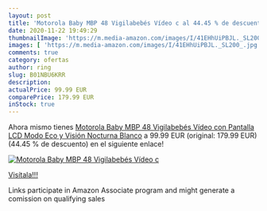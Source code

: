 ```yaml
---
layout: post
title: 'Motorola Baby MBP 48 Vigilabebés Vídeo c al 44.45 % de descuento'
date: 2020-11-22 19:49:29
thumbnailImage: 'https://m.media-amazon.com/images/I/41EHhUiPBJL._SL200_.jpg'
images: [ 'https://m.media-amazon.com/images/I/41EHhUiPBJL._SL200_.jpg' ]
comments: true
category: ofertas
author: ring
slug: B01NBU6KRR
description:
actualPrice: 99.99 EUR
comparePrice: 179.99 EUR
inStock: true
---
```


Ahora mismo tienes [Motorola Baby MBP 48 Vigilabebés Vídeo con Pantalla LCD  Modo Eco y Visión Nocturna  Blanco](https://www.amazon.es/dp/B01NBU6KRR/?tag=tolees-21) a 99.99 EUR (original: 179.99 EUR) (44.45 %  de descuento) en el siguiente enlace!

[![Motorola Baby MBP 48 Vigilabebés Vídeo c](https://m.media-amazon.com/images/I/41EHhUiPBJL._SL200_.jpg)](https://www.amazon.es/dp/B01NBU6KRR/?tag=tolees-21)

[Visítala!!!](https://www.amazon.es/dp/B01NBU6KRR/?tag=tolees-21)

Links participate in Amazon Associate program and might generate a comission on qualifying sales
